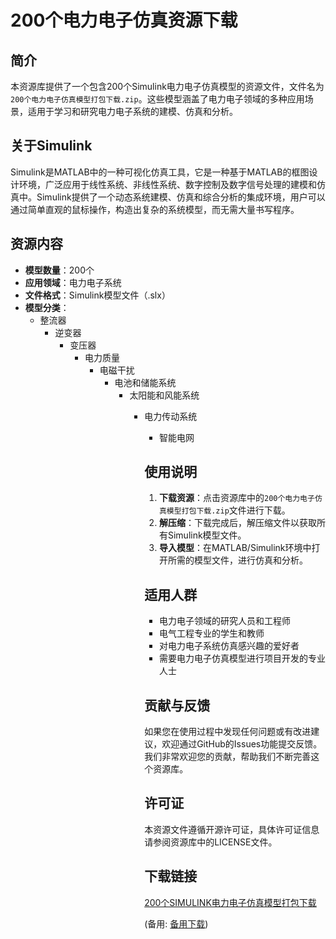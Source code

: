  # 200个电力电子仿真资源下载

 ## 简介

 本资源库提供了一个包含200个Simulink电力电子仿真模型的资源文件，文件名为`200个电力电子仿真模型打包下载.zip`。这些模型涵盖了电力电子领域的多种应用场景，适用于学习和研究电力电子系统的建模、仿真和分析。

 ## 关于Simulink

 Simulink是MATLAB中的一种可视化仿真工具，它是一种基于MATLAB的框图设计环境，广泛应用于线性系统、非线性系统、数字控制及数字信号处理的建模和仿真中。Simulink提供了一个动态系统建模、仿真和综合分析的集成环境，用户可以通过简单直观的鼠标操作，构造出复杂的系统模型，而无需大量书写程序。

 ## 资源内容

 - **模型数量**：200个
 - **应用领域**：电力电子系统
 - **文件格式**：Simulink模型文件（.slx）
 - **模型分类**：
     - 整流器
         - 逆变器
             - 变压器
                 - 电力质量
                     - 电磁干扰
                         - 电池和储能系统
                             - 太阳能和风能系统
                                 - 电力传动系统
                                     - 智能电网

                                     ## 使用说明

                                     1. **下载资源**：点击资源库中的`200个电力电子仿真模型打包下载.zip`文件进行下载。
                                     2. **解压缩**：下载完成后，解压缩文件以获取所有Simulink模型文件。
                                     3. **导入模型**：在MATLAB/Simulink环境中打开所需的模型文件，进行仿真和分析。

                                     ## 适用人群

                                     - 电力电子领域的研究人员和工程师
                                     - 电气工程专业的学生和教师
                                     - 对电力电子系统仿真感兴趣的爱好者
                                     - 需要电力电子仿真模型进行项目开发的专业人士

                                     ## 贡献与反馈

                                     如果您在使用过程中发现任何问题或有改进建议，欢迎通过GitHub的Issues功能提交反馈。我们非常欢迎您的贡献，帮助我们不断完善这个资源库。

                                     ## 许可证

                                     本资源文件遵循开源许可证，具体许可证信息请参阅资源库中的LICENSE文件。

                                     ## 下载链接
                                     [200个SIMULINK电力电子仿真模型打包下载](https://pan.quark.cn/s/36a04601eaee) 

                                     (备用: [备用下载](https://pan.baidu.com/s/1CBp3nks3UPNP59SY-kEIqw?pwd=1234))
